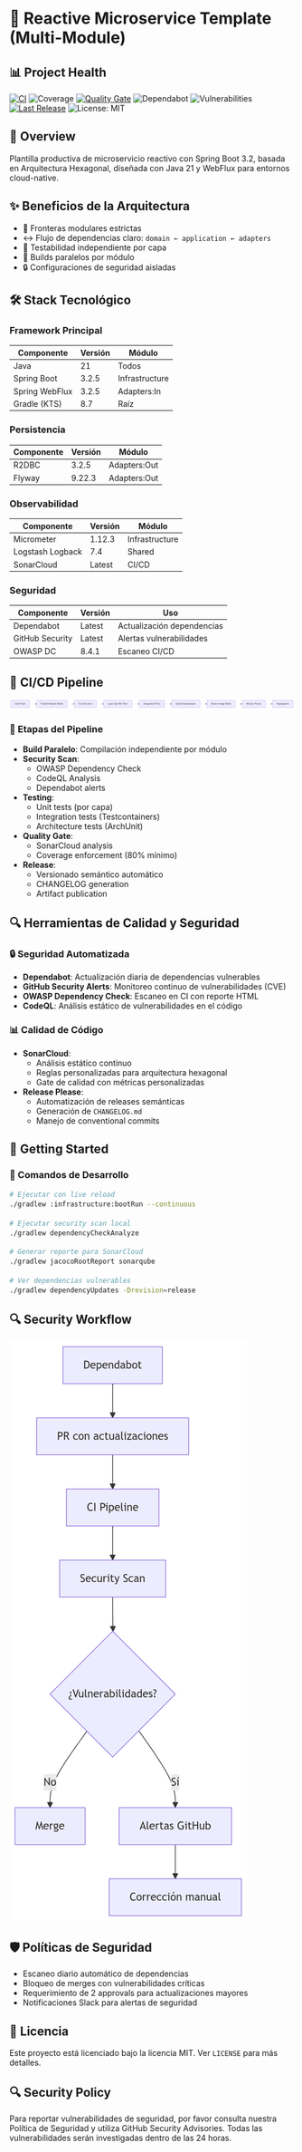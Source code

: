 # 🚀 Reactive Microservice Template (Multi-Module)

## 📊 Project Health

[![CI](https://github.com/marcoslozina/template-service/actions/workflows/ci.yml/badge.svg)](https://github.com/marcoslozina/template-service/actions/workflows/ci.yml)
![Coverage](https://img.shields.io/endpoint?url=https://raw.githubusercontent.com/marcoslozina/template-service/gh-pages/coverage.json)
[![Quality Gate](https://sonarcloud.io/api/project_badges/measure?project=marcoslozina_template-service&metric=alert_status)](https://sonarcloud.io/summary/new_code?id=marcoslozina_template-service)
![Dependabot](https://img.shields.io/badge/dependabot-active-brightgreen.svg)
![Vulnerabilities](https://img.shields.io/endpoint?url=https://marcoslozina.github.io/template-service/security.json)
[![Last Release](https://img.shields.io/github/v/release/marcoslozina/template-service?label=Release)](https://github.com/marcoslozina/template-service/releases)
![License: MIT](https://img.shields.io/badge/License-MIT-blue.svg)

## 🌟 Overview

Plantilla productiva de microservicio reactivo con Spring Boot 3.2, basada en Arquitectura Hexagonal, diseñada con Java 21 y WebFlux para entornos cloud-native.

## ✨ Beneficios de la Arquitectura

- 🧱 Fronteras modulares estrictas
- ↔️ Flujo de dependencias claro: `domain ← application ← adapters`
- 🧪 Testabilidad independiente por capa
- 🚀 Builds paralelos por módulo
- 🔒 Configuraciones de seguridad aisladas

## 🛠️ Stack Tecnológico

### Framework Principal

| Componente     | Versión | Módulo         |
|----------------|---------|----------------|
| Java           | 21      | Todos          |
| Spring Boot    | 3.2.5   | Infrastructure |
| Spring WebFlux | 3.2.5   | Adapters:In    |
| Gradle (KTS)   | 8.7     | Raíz           |

### Persistencia

| Componente | Versión | Módulo       |
|------------|---------|--------------|
| R2DBC      | 3.2.5   | Adapters:Out |
| Flyway     | 9.22.3  | Adapters:Out |

### Observabilidad

| Componente       | Versión | Módulo         |
|------------------|---------|----------------|
| Micrometer       | 1.12.3  | Infrastructure |
| Logstash Logback | 7.4     | Shared         |
| SonarCloud       | Latest  | CI/CD          |

### Seguridad

| Componente       | Versión | Uso                          |
|------------------|---------|-------------------------------|
| Dependabot       | Latest  | Actualización dependencias    |
| GitHub Security  | Latest  | Alertas vulnerabilidades      |
| OWASP DC         | 8.4.1   | Escaneo CI/CD                 |

## 🔄 CI/CD Pipeline

![CI/CD Diagram](docs/images/cicd-diagram.png)

### 🔧 Etapas del Pipeline

- **Build Paralelo**: Compilación independiente por módulo
- **Security Scan**:
    - OWASP Dependency Check
    - CodeQL Analysis
    - Dependabot alerts
- **Testing**:
    - Unit tests (por capa)
    - Integration tests (Testcontainers)
    - Architecture tests (ArchUnit)
- **Quality Gate**:
    - SonarCloud analysis
    - Coverage enforcement (80% mínimo)
- **Release**:
    - Versionado semántico automático
    - CHANGELOG generation
    - Artifact publication

## 🔍 Herramientas de Calidad y Seguridad

### 🔒 Seguridad Automatizada

- **Dependabot**: Actualización diaria de dependencias vulnerables
- **GitHub Security Alerts**: Monitoreo continuo de vulnerabilidades (CVE)
- **OWASP Dependency Check**: Escaneo en CI con reporte HTML
- **CodeQL**: Análisis estático de vulnerabilidades en el código

### 📊 Calidad de Código

- **SonarCloud**:
    - Análisis estático continuo
    - Reglas personalizadas para arquitectura hexagonal
    - Gate de calidad con métricas personalizadas
- **Release Please**:
    - Automatización de releases semánticas
    - Generación de `CHANGELOG.md`
    - Manejo de conventional commits

## 🚀 Getting Started

### 🔧 Comandos de Desarrollo

```bash
# Ejecutar con live reload
./gradlew :infrastructure:bootRun --continuous

# Ejecutar security scan local
./gradlew dependencyCheckAnalyze

# Generar reporte para SonarCloud
./gradlew jacocoRootReport sonarqube

# Ver dependencias vulnerables
./gradlew dependencyUpdates -Drevision=release
```

## 🔍 Security Workflow

![Security Workflow](docs/images/security-diagram.png)

## 🛡️ Políticas de Seguridad

- Escaneo diario automático de dependencias
- Bloqueo de merges con vulnerabilidades críticas
- Requerimiento de 2 approvals para actualizaciones mayores
- Notificaciones Slack para alertas de seguridad

## 📜 Licencia

Este proyecto está licenciado bajo la licencia MIT. Ver `LICENSE` para más detalles.

## 🔍 Security Policy

Para reportar vulnerabilidades de seguridad, por favor consulta nuestra Política de Seguridad y utiliza GitHub Security Advisories. Todas las vulnerabilidades serán investigadas dentro de las 24 horas.
